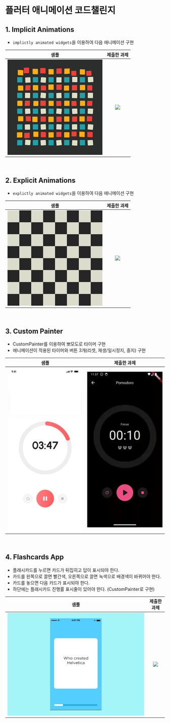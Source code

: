 # 플러터 애니메이션 코드챌린지

## 1. Implicit Animations

- `implictly animated widgets`을 이용하여 다음 애니메이션 구현

|                           샘플                           |                      제출한 과제                       |
| :------------------------------------------------------: | :----------------------------------------------------: |
| <img src="sample1-implicit-animations.gif" width="300"/> | <img src="demo1-implicit-animations.gif" width="300"/> |

</br>

## 2. Explicit Animations

- `explictly animated widgets`을 이용하여 다음 애니메이션 구현

|                           샘플                           |        제출한 과제         |
| :------------------------------------------------------: | :------------------------: |
| <img src="sample2-explicit-animations.gif" width="300"/> | <img src="#" width="300"/> |

</br>

## 3. Custom Painter

- CustomPainter를 이용하여 뽀모도로 타이머 구현
- 애니메이션이 적용된 타이머와 버튼 3개(리셋, 재생/일시정지, 중지) 구현

|                        샘플                         |                    제출한 과제                    |
| :-------------------------------------------------: | :-----------------------------------------------: |
| <img src="sample3-custom-painter.jpg" width="300"/> | <img src="demo3-custom-painter.gif" width="300"/> |

</br>

## 4. Flashcards App

- 플래시카드를 누르면 카드가 뒤집히고 답이 표시되야 한다.
- 카드를 왼쪽으로 끌면 빨간색, 오른쪽으로 끌면 녹색으로 배경색이 바뀌어야 한다.
- 카드를 놓으면 다음 카드가 표시되야 한다.
- 하단에는 플래시카드 진행률 표시줄이 있어야 한다. (CustomPainter로 구현)

|                   샘플                    |              제출한 과제               |
| :---------------------------------------: | :------------------------------------: |
| <img src="sample4-flashcards-app.gif"  /> | <img src="demo4-flashcards-app.gif" /> |

</br>
